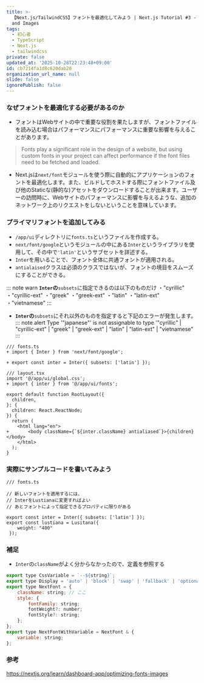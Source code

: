 ```yaml
---
title: >-
  【Next.js/TailwindCSS】フォントを最適化してみよう | Next.js Tutorial #3 - Optimizing Fonts
  and Images
tags:
  - 初心者
  - TypeScript
  - Next.js
  - tailwindcss
private: false
updated_at: '2025-10-28T22:23:48+09:00'
id: cb7214fa1d8c620dab20
organization_url_name: null
slide: false
ignorePublish: false
---
```

### なぜフォントを最適化する必要があるのか
* フォントはWebサイトの中で重要な役割を果たしますが、フォントファイルを読み込む場合はパフォーマンスにパフォーマンスに重要な影響を与えることがあります。

> Fonts play a significant role in the design of a website, but using custom fonts in your project can affect performance if the font files need to be fetched and loaded.

* Next.jsは`next/font`モジュールを使う際に自動的にアプリケーションのフォントを最適化します。また、ビルドしてホストする際にフォントファイル及び他のStaticな(静的な)アセットをダウンロードすることが出来ます。ユーザーの訪問時に、Webサイトのパフォーマンスに影響を与えるような、追加のネットワーク上のリクエストをしないということを意味しています。

### プライマリフォントを追加してみる
* `/app/ui`ディレクトリに`fonts.ts`というファイルを作成する。
* `next/font/google`というモジュールの中にある`Inter`というライブラリを使用して、その中で`'latin'`というサブセットを詳述する。
* `Inter`を用いることで、フォント全体に共通フォントが適用される。
* `antialaised`クラスは必須のクラスではないが、フォントの境目をスムーズにすることができる。 

::: note warn
**`Inter`の**`subsets`に指定できるのは以下のものだけ
・"cyrillic"
・"cyrillic-ext"
・"greek"
・"greek-ext"
・"latin"
・"latin-ext"
・"vietnamese"
:::

* **`Inter`の**`subsets`にそれ以外のものを指定すると下記のエラーが発生します。
::: note alert
Type '"japanese"' is not assignable to type '"cyrillic" | "cyrillic-ext" | "greek" | "greek-ext" | "latin" | "latin-ext" | "vietnamese"
:::

```diff_javascript
/// fonts.ts
+ import { Inter } from 'next/font/google';
 
+ export const inter = Inter({ subsets: ['latin'] });
```

```diff_javascript
/// layout.tsx
import '@/app/ui/global.css';
+ import { inter } from '@/app/ui/fonts';
 
export default function RootLayout({
  children,
}: {
  children: React.ReactNode;
}) {
  return (
    <html lang="en">
+       <body className={`${inter.className} antialiased`}>{children}</body>
    </html>
  );
}
```


### 実際にサンプルコードを書いてみよう

```diff_typescript
/// fonts.ts

// 新しいフォントを適用するには、
// InterをLustianaに変更すればよい
// あとフォントによって指定できるプロパティに限りがある

export const inter = Inter({ subsets: ['latin'] });
export const lustiana = Lusitana({ 
    weight: "400"
 });
```


### 補足
* `Inter`の`className`がよく分からなかったので、定義を参照する

```javascript
export type CssVariable = `--${string}`;
export type Display = 'auto' | 'block' | 'swap' | 'fallback' | 'optional';
export type NextFont = {
    className: string; // ここ
    style: {
        fontFamily: string;
        fontWeight?: number;
        fontStyle?: string;
    };
};
export type NextFontWithVariable = NextFont & {
    variable: string;
};

```


### 参考

https://nextjs.org/learn/dashboard-app/optimizing-fonts-images
